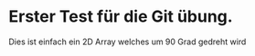 <h1>Erster Test für die Git übung.</h1>
Dies ist einfach ein 2D Array welches um 90 Grad gedreht wird